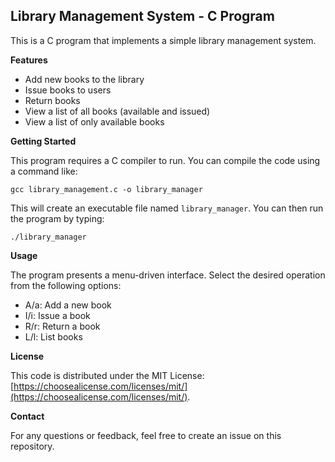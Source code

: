 ## Library Management System - C Program

This is a C program that implements a simple library management system. 

**Features**

* Add new books to the library
* Issue books to users
* Return books
* View a list of all books (available and issued)
* View a list of only available books

**Getting Started**

This program requires a C compiler to run. You can compile the code using a command like:

```
gcc library_management.c -o library_manager
```

This will create an executable file named `library_manager`. You can then run the program by typing:

```
./library_manager
```

**Usage**

The program presents a menu-driven interface. Select the desired operation from the following options:

* A/a: Add a new book
* I/i: Issue a book
* R/r: Return a book
* L/l: List books

**License**

This code is distributed under the MIT License: [https://choosealicense.com/licenses/mit/](https://choosealicense.com/licenses/mit/).

**Contact**

For any questions or feedback, feel free to create an issue on this repository.

